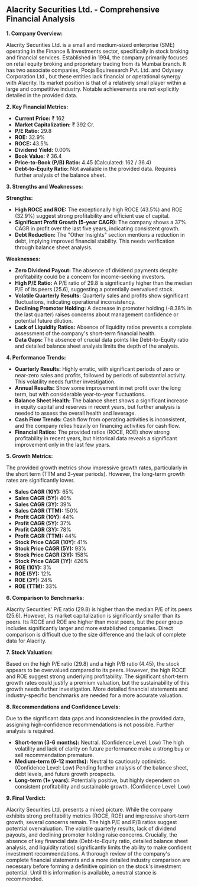 ## Alacrity Securities Ltd. - Comprehensive Financial Analysis

**1. Company Overview:**

Alacrity Securities Ltd. is a small and medium-sized enterprise (SME) operating in the Finance & Investments sector, specifically in stock broking and financial services.  Established in 1994, the company primarily focuses on retail equity broking and proprietary trading from its Mumbai branch.  It has two associate companies, Pooja Equiresearch Pvt. Ltd. and Odyssey Corporation Ltd., but these entities lack financial or operational synergy with Alacrity.  Its market position is that of a relatively small player within a large and competitive industry.  Notable achievements are not explicitly detailed in the provided data.

**2. Key Financial Metrics:**

* **Current Price:** ₹ 162
* **Market Capitalization:** ₹ 392 Cr.
* **P/E Ratio:** 29.8
* **ROE:** 32.9%
* **ROCE:** 43.5%
* **Dividend Yield:** 0.00%
* **Book Value:** ₹ 36.4
* **Price-to-Book (P/B) Ratio:** 4.45 (Calculated: 162 / 36.4)
* **Debt-to-Equity Ratio:**  Not available in the provided data.  Requires further analysis of the balance sheet.


**3. Strengths and Weaknesses:**

**Strengths:**

* **High ROCE and ROE:**  The exceptionally high ROCE (43.5%) and ROE (32.9%) suggest strong profitability and efficient use of capital.
* **Significant Profit Growth (5-year CAGR):**  The company shows a 37% CAGR in profit over the last five years, indicating consistent growth.
* **Debt Reduction:** The "Other Insights" section mentions a reduction in debt, implying improved financial stability.  This needs verification through balance sheet analysis.

**Weaknesses:**

* **Zero Dividend Payout:** The absence of dividend payments despite profitability could be a concern for income-seeking investors.
* **High P/E Ratio:** A P/E ratio of 29.8 is significantly higher than the median P/E of its peers (25.6), suggesting a potentially overvalued stock.
* **Volatile Quarterly Results:**  Quarterly sales and profits show significant fluctuations, indicating operational inconsistency.
* **Declining Promoter Holding:** A decrease in promoter holding (-8.38% in the last quarter) raises concerns about management confidence or potential future dilution.
* **Lack of Liquidity Ratios:**  Absence of liquidity ratios prevents a complete assessment of the company's short-term financial health.
* **Data Gaps:**  The absence of crucial data points like Debt-to-Equity ratio and detailed balance sheet analysis limits the depth of the analysis.


**4. Performance Trends:**

* **Quarterly Results:** Highly erratic, with significant periods of zero or near-zero sales and profits, followed by periods of substantial activity. This volatility needs further investigation.
* **Annual Results:** Show some improvement in net profit over the long term, but with considerable year-to-year fluctuations.
* **Balance Sheet Health:**  The balance sheet shows a significant increase in equity capital and reserves in recent years, but further analysis is needed to assess the overall health and leverage.
* **Cash Flow Trends:**  Cash flow from operating activities is inconsistent, and the company relies heavily on financing activities for cash flow.
* **Financial Ratios:**  The provided ratios (ROCE, ROE) show strong profitability in recent years, but historical data reveals a significant improvement only in the last few years.


**5. Growth Metrics:**

The provided growth metrics show impressive growth rates, particularly in the short term (TTM and 3-year periods). However, the long-term growth rates are significantly lower.

* **Sales CAGR (10Y):** 65%
* **Sales CAGR (5Y):** 40%
* **Sales CAGR (3Y):** 39%
* **Sales CAGR (TTM):** 150%
* **Profit CAGR (10Y):** 44%
* **Profit CAGR (5Y):** 37%
* **Profit CAGR (3Y):** 78%
* **Profit CAGR (TTM):** 44%
* **Stock Price CAGR (10Y):** 41%
* **Stock Price CAGR (5Y):** 93%
* **Stock Price CAGR (3Y):** 158%
* **Stock Price CAGR (1Y):** 426%
* **ROE (10Y):** 3%
* **ROE (5Y):** 12%
* **ROE (3Y):** 24%
* **ROE (TTM):** 33%


**6. Comparison to Benchmarks:**

Alacrity Securities' P/E ratio (29.8) is higher than the median P/E of its peers (25.6).  However, its market capitalization is significantly smaller than its peers.  Its ROCE and ROE are higher than most peers, but the peer group includes significantly larger and more established companies.  Direct comparison is difficult due to the size difference and the lack of complete data for Alacrity.

**7. Stock Valuation:**

Based on the high P/E ratio (29.8) and a high P/B ratio (4.45), the stock appears to be overvalued compared to its peers.  However, the high ROCE and ROE suggest strong underlying profitability.  The significant short-term growth rates could justify a premium valuation, but the sustainability of this growth needs further investigation.  More detailed financial statements and industry-specific benchmarks are needed for a more accurate valuation.

**8. Recommendations and Confidence Levels:**

Due to the significant data gaps and inconsistencies in the provided data, assigning high-confidence recommendations is not possible.  Further analysis is required.

* **Short-term (3-6 months):**  Neutral.  (Confidence Level: Low)  The high volatility and lack of clarity on future performance make a strong buy or sell recommendation premature.
* **Medium-term (6-12 months):**  Neutral to cautiously optimistic. (Confidence Level: Low)  Pending further analysis of the balance sheet, debt levels, and future growth prospects.
* **Long-term (1+ years):**  Potentially positive, but highly dependent on consistent profitability and sustainable growth. (Confidence Level: Low)


**9. Final Verdict:**

Alacrity Securities Ltd. presents a mixed picture.  While the company exhibits strong profitability metrics (ROCE, ROE) and impressive short-term growth, several concerns remain.  The high P/E and P/B ratios suggest potential overvaluation.  The volatile quarterly results, lack of dividend payouts, and declining promoter holding raise concerns.  Crucially, the absence of key financial data (Debt-to-Equity ratio, detailed balance sheet analysis, and liquidity ratios) significantly limits the ability to make confident investment recommendations.  A thorough review of the company's complete financial statements and a more detailed industry comparison are necessary before forming a definitive opinion on the stock's investment potential.  Until this information is available, a neutral stance is recommended.
